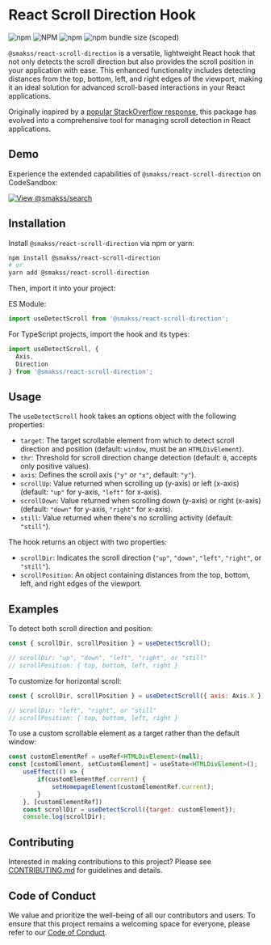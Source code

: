 # React Scroll Direction Hook

![npm](https://img.shields.io/npm/v/@smakss/react-scroll-direction) ![NPM](https://img.shields.io/npm/l/@smakss/react-scroll-direction) ![npm](https://img.shields.io/npm/dt/@smakss/react-scroll-direction) ![npm bundle size (scoped)](https://img.shields.io/bundlephobia/min/@smakss/react-scroll-direction)

`@smakss/react-scroll-direction` is a versatile, lightweight React hook that not only detects the scroll direction but also provides the scroll position in your application with ease. This enhanced functionality includes detecting distances from the top, bottom, left, and right edges of the viewport, making it an ideal solution for advanced scroll-based interactions in your React applications.

Originally inspired by a [popular StackOverflow response](https://stackoverflow.com/a/62497293/11908502), this package has evolved into a comprehensive tool for managing scroll detection in React applications.

## Demo

Experience the extended capabilities of `@smakss/react-scroll-direction` on CodeSandbox:

[![View @smakss/search](https://codesandbox.io/static/img/play-codesandbox.svg)](https://codesandbox.io/s/react-scroll-direction-tclwvp?fontsize=14&hidenavigation=1&theme=dark)

## Installation

Install `@smakss/react-scroll-direction` via npm or yarn:

```bash
npm install @smakss/react-scroll-direction
# or
yarn add @smakss/react-scroll-direction
```

Then, import it into your project:

ES Module:

```js
import useDetectScroll from '@smakss/react-scroll-direction';
```

For TypeScript projects, import the hook and its types:

```ts
import useDetectScroll, {
  Axis,
  Direction
} from '@smakss/react-scroll-direction';
```

## Usage

The `useDetectScroll` hook takes an options object with the following properties:

- `target`: The target scrollable element from which to detect scroll direction and position (default: `window`, must be an `HTMLDivElement`).
- `thr`: Threshold for scroll direction change detection (default: `0`, accepts only positive values).
- `axis`: Defines the scroll axis (`"y"` or `"x"`, default: `"y"`).
- `scrollUp`: Value returned when scrolling up (y-axis) or left (x-axis) (default: `"up"` for y-axis, `"left"` for x-axis).
- `scrollDown`: Value returned when scrolling down (y-axis) or right (x-axis) (default: `"down"` for y-axis, `"right"` for x-axis).
- `still`: Value returned when there's no scrolling activity (default: `"still"`).

The hook returns an object with two properties:

- `scrollDir`: Indicates the scroll direction (`"up"`, `"down"`, `"left"`, `"right"`, or `"still"`).
- `scrollPosition`: An object containing distances from the top, bottom, left, and right edges of the viewport.

## Examples

To detect both scroll direction and position:

```js
const { scrollDir, scrollPosition } = useDetectScroll();

// scrollDir: "up", "down", "left", "right", or "still"
// scrollPosition: { top, bottom, left, right }
```

To customize for horizontal scroll:

```js
const { scrollDir, scrollPosition } = useDetectScroll({ axis: Axis.X });

// scrollDir: "left", "right", or "still"
// scrollPosition: { top, bottom, left, right }
```

To use a custom scrollable element as a target rather than the default window:

```js
const customElementRef = useRef<HTMLDivElement>(null);
const [customElement, setCustomElement] = useState<HTMLDivElement>();
    useEffect(() => {
        if(customElementRef.current) {
            setHomepageElement(customElementRef.current);
        }
    }, [customElementRef])
    const scrollDir = useDetectScroll({target: customElement});
    console.log(scrollDir);
```

## Contributing

Interested in making contributions to this project? Please see [CONTRIBUTING.md](./CONTRIBUTING.md) for guidelines and details.

## Code of Conduct

We value and prioritize the well-being of all our contributors and users. To ensure that this project remains a welcoming space for everyone, please refer to our [Code of Conduct](./CODE_OF_CONDUCT.md).
